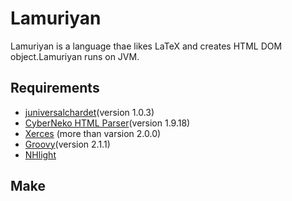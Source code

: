 # Lamuriyan #
Lamuriyan is a language thae likes LaTeX and creates HTML DOM object.Lamuriyan runs on JVM.

## Requirements ##
- [juniversalchardet](http://code.google.com/p/juniversalchardet/ "juniversalchardet")(version 1.0.3)
- [CyberNeko HTML Parser](http://nekohtml.sourceforge.net/ "CyberNeko HTML Parser")(version 1.9.18)
- [Xerces](http://xerces.apache.org/mirrors.cgi "Xerces") (more than varsion 2.0.0)
- [Groovy](http://groovy.codehaus.org/ "Groovy")(version 2.1.1)
- [NHlight](https://github.com/nodamushi/NHLight "NHLight")

## Make ##